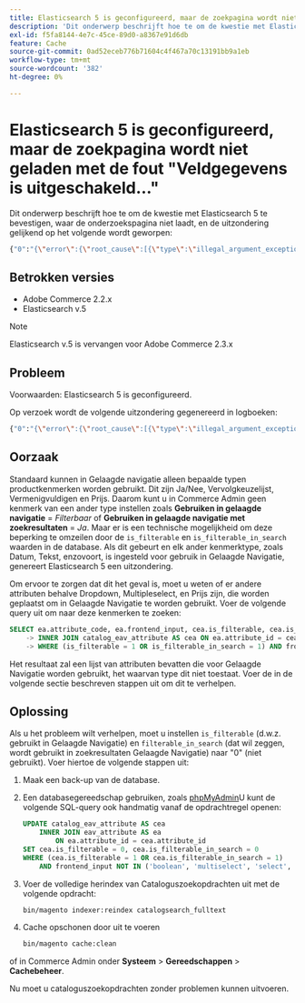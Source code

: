 ```yaml
---
title: Elasticsearch 5 is geconfigureerd, maar de zoekpagina wordt niet geladen met de fout "Veldgegevens is uitgeschakeld..."
description: 'Dit onderwerp beschrijft hoe te om de kwestie met Elasticsearch 5 te bevestigen, waar de onderzoekspagina niet laadt, en de uitzondering gelijkend op het volgende wordt geworpen:'
exl-id: f5fa8144-4e7c-45ce-89d0-a8367e91d6db
feature: Cache
source-git-commit: 0ad52eceb776b71604c4f467a70c13191bb9a1eb
workflow-type: tm+mt
source-wordcount: '382'
ht-degree: 0%

---
```


# Elasticsearch 5 is geconfigureerd, maar de zoekpagina wordt niet geladen met de fout &quot;Veldgegevens is uitgeschakeld...&quot;

Dit onderwerp beschrijft hoe te om de kwestie met Elasticsearch 5 te bevestigen, waar de onderzoekspagina niet laadt, en de uitzondering gelijkend op het volgende wordt geworpen:

```bash
{"0":"{\"error\":{\"root_cause\":[{\"type\":\"illegal_argument_exception\",\"reason\":\"Fielddata is disabled on text fields by default. Set fielddata=true on [%attribute_code%]] in order to load fielddata in memory by uninverting the inverted index. Note that this can however use significant memory.\"}].
```

## Betrokken versies

* Adobe Commerce 2.2.x
* Elasticsearch v.5

>[!NOTE]
>
>Elasticsearch v.5 is vervangen voor Adobe Commerce 2.3.x

## Probleem

Voorwaarden: Elasticsearch 5 is geconfigureerd.

Op verzoek wordt de volgende uitzondering gegenereerd in logboeken:

```bash
{"0":"{\"error\":{\"root_cause\":[{\"type\":\"illegal_argument_exception\",\"reason\":\"Fielddata is disabled on text fields by default. Set fielddata=true on [%attribute_code%]] in order to load fielddata in memory by uninverting the inverted index. Note that this can however use significant memory.\"}].
```

## Oorzaak

Standaard kunnen in Gelaagde navigatie alleen bepaalde typen productkenmerken worden gebruikt. Dit zijn Ja/Nee, Vervolgkeuzelijst, Vermenigvuldigen en Prijs. Daarom kunt u in Commerce Admin geen kenmerk van een ander type instellen zoals **Gebruiken in gelaagde navigatie** = *Filterbaar* of **Gebruiken in gelaagde navigatie met zoekresultaten** = *Ja*. Maar er is een technische mogelijkheid om deze beperking te omzeilen door de `is_filterable` en `is_filterable_in_search` waarden in de database. Als dit gebeurt en elk ander kenmerktype, zoals Datum, Tekst, enzovoort, is ingesteld voor gebruik in Gelaagde Navigatie, genereert Elasticsearch 5 een uitzondering.

Om ervoor te zorgen dat dit het geval is, moet u weten of er andere attributen behalve Dropdown, Multipleselect, en Prijs zijn, die worden geplaatst om in Gelaagde Navigatie te worden gebruikt. Voer de volgende query uit om naar deze kenmerken te zoeken:

```sql
SELECT ea.attribute_code, ea.frontend_input, cea.is_filterable, cea.is_filterable_in_search FROM eav_attribute AS ea
    -> INNER JOIN catalog_eav_attribute AS cea ON ea.attribute_id = cea.`attribute_id`
    -> WHERE (is_filterable = 1 OR is_filterable_in_search = 1) AND frontend_input NOT IN ('boolean', 'multiselect', 'select', 'price');
```

Het resultaat zal een lijst van attributen bevatten die voor Gelaagde Navigatie worden gebruikt, het waarvan type dit niet toestaat. Voer de in de volgende sectie beschreven stappen uit om dit te verhelpen.

## Oplossing

Als u het probleem wilt verhelpen, moet u instellen `is_filterable` (d.w.z. gebruikt in Gelaagde Navigatie) en `filterable_in_search` (dat wil zeggen, wordt gebruikt in zoekresultaten Gelaagde Navigatie) naar &quot;0&quot; (niet gebruikt). Voer hiertoe de volgende stappen uit:

1. Maak een back-up van de database.
1. Een databasegereedschap gebruiken, zoals [phpMyAdmin](https://devdocs.magento.com/guides/v2.2/install-gde/prereq/optional.html#install-optional-phpmyadmin)U kunt de volgende SQL-query ook handmatig vanaf de opdrachtregel openen:

   ```sql
   UPDATE catalog_eav_attribute AS cea
       INNER JOIN eav_attribute AS ea
           ON ea.attribute_id = cea.attribute_id
   SET cea.is_filterable = 0, cea.is_filterable_in_search = 0
   WHERE (cea.is_filterable = 1 OR cea.is_filterable_in_search = 1)
       AND frontend_input NOT IN ('boolean', 'multiselect', 'select', 'price');
   ```

1. Voer de volledige herindex van Cataloguszoekopdrachten uit met de volgende opdracht:

   ```bash
   bin/magento indexer:reindex catalogsearch_fulltext
   ```

1. Cache opschonen door uit te voeren

   ```bash
   bin/magento cache:clean
   ```

of in Commerce Admin onder **Systeem** > **Gereedschappen** > **Cachebeheer**.

Nu moet u cataloguszoekopdrachten zonder problemen kunnen uitvoeren.
